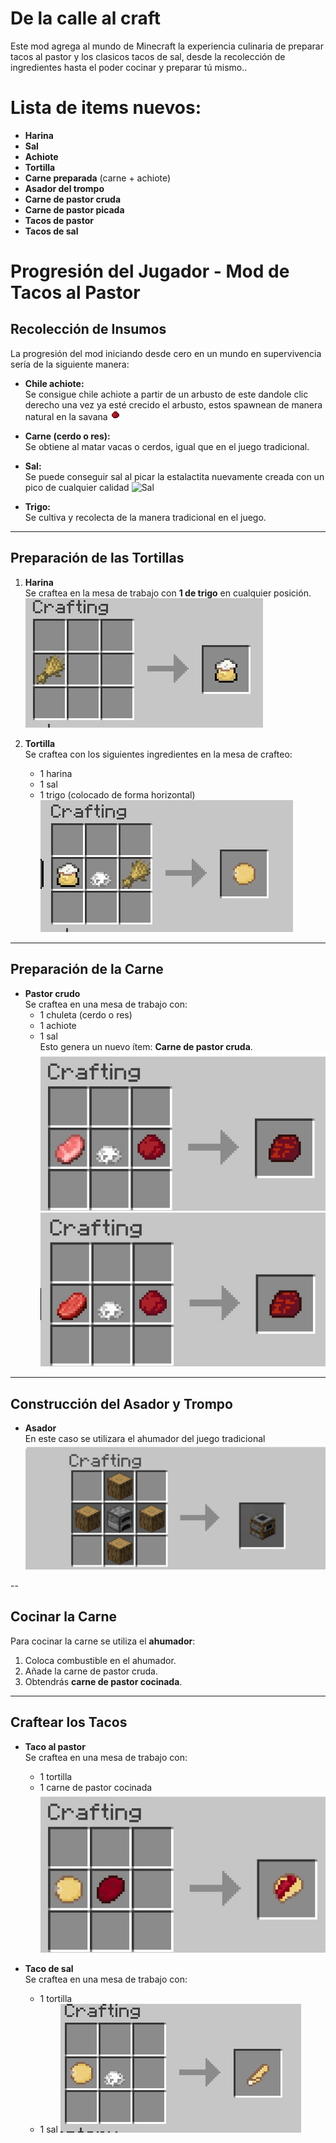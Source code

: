 # De la calle al craft

Este mod agrega al mundo de Minecraft la experiencia culinaria de preparar tacos al pastor y los clasicos tacos de sal, desde la recolección de ingredientes hasta el poder cocinar y preparar tú mismo..

# Lista de items nuevos:

- **Harina**
- **Sal**
- **Achiote**
- **Tortilla**
- **Carne preparada** (carne + achiote)
- **Asador del trompo**
- **Carne de pastor cruda**
- **Carne de pastor picada**
- **Tacos de pastor**
- **Tacos de sal**

# Progresión del Jugador - Mod de Tacos al Pastor
##  Recolección de Insumos

La progresión del mod iniciando desde cero en un mundo en supervivencia sería de la siguiente manera:

- **Chile achiote:**  
  Se consigue chile achiote a partir de un arbusto de este dandole clic derecho una vez ya esté crecido el arbusto, estos spawnean de manera natural en la savana
![achiote](imgs/achiote.png)

- **Carne (cerdo o res):**  
  Se obtiene al matar vacas o cerdos, igual que en el juego tradicional.

- **Sal:**  
  Se puede conseguir sal al picar la estalactita nuevamente creada con un pico de cualquier calidad
![Sal](imgs/craftacodesal.png)
- **Trigo:**  
  Se cultiva y recolecta de la manera tradicional en el juego.

---

##  Preparación de las Tortillas

1. **Harina**  
   Se craftea en la mesa de trabajo con **1 de trigo** en cualquier posición.
![Harina](imgs/craftharina.png)

2. **Tortilla**  
   Se craftea con los siguientes ingredientes en la mesa de crafteo:
   - 1 harina  
   - 1 sal  
   - 1 trigo (colocado de forma horizontal)
![Tortilla](imgs/crafttortilla.png)


---

##  Preparación de la Carne

- **Pastor crudo**  
  Se craftea en una mesa de trabajo con:
  - 1 chuleta (cerdo o res)  
  - 1 achiote  
  - 1 sal  
  Esto genera un nuevo ítem: **Carne de pastor cruda**.
![Carne preparada](imgs/craftcarnepreparada.png)
![Carne preparada 2](imgs/craftcarnepreparada2.png)
---

##  Construcción del Asador y Trompo

- **Asador**  
  En este caso se utilizara el ahumador del juego tradicional 
![Smoker](imgs/smoker.png)


--

## Cocinar la Carne

Para cocinar la carne se utiliza el **ahumador**:

1. Coloca combustible en el ahumador.
2. Añade la carne de pastor cruda.
3. Obtendrás **carne de pastor cocinada**.

---

##  Craftear los Tacos

- **Taco al pastor**  
  Se craftea en una mesa de trabajo con:
  - 1 tortilla  
  - 1 carne de pastor cocinada 
![Taco de pastor](imgs/tacodepastor.png)

- **Taco de sal**  
  Se craftea en una mesa de trabajo con:
  - 1 tortilla  
  - 1 sal
![Taco de sal](imgs/crafttacodesal.png)





